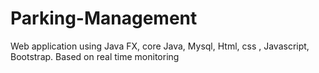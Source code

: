 # Parking-Management
Web application using Java FX, core Java, Mysql, Html, css , Javascript, Bootstrap.
Based on real time monitoring

